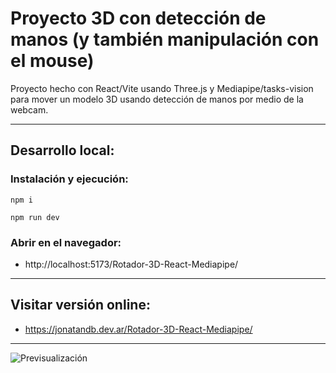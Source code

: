 # Proyecto 3D con detección de manos (y también manipulación con el mouse)

Proyecto hecho con React/Vite usando Three.js y Mediapipe/tasks-vision para mover un modelo 3D usando detección de manos por medio de la webcam.

---

## Desarrollo local:

### Instalación y ejecución:

`npm i`

`npm run dev`

### Abrir en el navegador:
- http://localhost:5173/Rotador-3D-React-Mediapipe/

---
## Visitar versión online:
- https://jonatandb.dev.ar/Rotador-3D-React-Mediapipe/

---

![Previsualización](Rotador_Modelo_3D.gif)